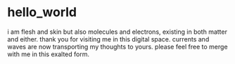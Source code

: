 # hello_world
i am flesh and skin but also molecules and electrons, existing in both matter and either. 
thank you for visiting me in this digital space.
currents and waves are now transporting my thoughts to yours.
please feel free to merge with me in this exalted form.
